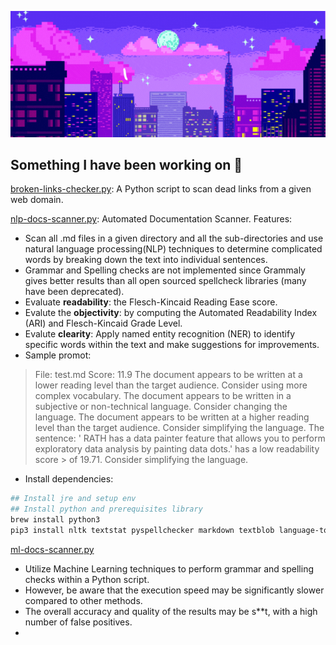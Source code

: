 ![Banner](https://raw.githubusercontent.com/p1ng-request/p1ng-request/main/banner.gif)
## Something I have been working on 🎯

[broken-links-checker.py](https://github.com/p1ng-request/automation-scripts-best-pracitces/blob/main/broken-links-checker.py): A Python script to scan dead links from a given web domain.

[nlp-docs-scanner.py](https://github.com/p1ng-request/automation-scripts/blob/main/nlp-docs-scanner.py): Automated Documentation Scanner. Features:
+ Scan all .md files in a given directory and all the sub-directories and use natural language processing(NLP) techniques to determine complicated words by breaking down the text into individual sentences.
+ Grammar and Spelling checks are not implemented since Grammaly gives better results than all open sourced spellcheck libraries (many have been deprecated).
+ Evaluate **readability**: the Flesch-Kincaid Reading Ease score.
+ Evalute the **objectivity**: by computing the Automated Readability Index (ARI) and Flesch-Kincaid Grade Level.
+ Evalute **clearity**: Apply named entity recognition (NER) to identify specific words within the text and make suggestions for improvements.
+ Sample promot:

> File: test.md
> Score: 11.9
>The document appears to be written at a lower reading level than the target audience. Consider using more complex vocabulary.
> The document appears to be written in a subjective or non-technical language. Consider changing the language.
> The document appears to be written at a higher reading level than the target audience. Consider simplifying the language.
> The sentence: ' RATH has a data painter feature that allows you to perform exploratory data analysis by painting data dots.' has a low readability score > of 19.71. Consider simplifying the language.

+ Install dependencies:
```bash
## Install jre and setup env
## Install python and prerequisites library
brew install python3
pip3 install nltk textstat pyspellchecker markdown textblob language-tool-python
```

[ml-docs-scanner.py](https://github.com/p1ng-request/automation-scripts/blob/main/ml-docs-scanner.py)
+ Utilize Machine Learning techniques to perform grammar and spelling checks within a Python script.
+ However, be aware that the execution speed may be significantly slower compared to other methods.
+ The overall accuracy and quality of the results may be s**t, with a high number of false positives.
+ 
